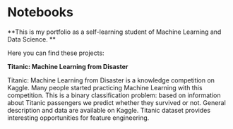 # Notebooks

**This is my portfolio as a self-learning student of Machine Learning and Data Science.
**

Here you can find these projects: 

**Titanic: Machine Learning from Disaster**

Titanic: Machine Learning from Disaster is a knowledge competition on Kaggle. Many people started practicing Machine Learning with this competition. This is a binary classification problem: based on information about Titanic passengers we predict whether they survived or not. General description and data are available on Kaggle. Titanic dataset provides interesting opportunities for feature engineering.
